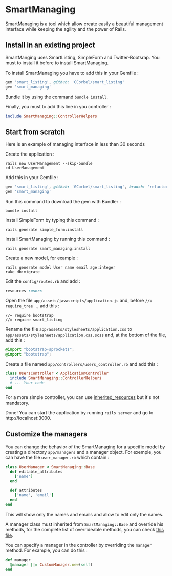 # SmartManaging

SmartManaging is a tool which allow create easily a beautiful management interface while keeping the agility and the power of Rails.

## Install in an existing project

SmartManging uses SmartListing, SimpleForm and Twitter-Bootsrap. You must to
install it before to install SmartManaging.

To install SmartManaging you have to add this in your Gemfile :
```ruby
gem 'smart_listing', github: 'GCorbel/smart_listing'
gem 'smart_managing'
```

Bundle it by using the command `bundle install`.

Finally, you must to add this line in you controller :
```ruby
include SmartManaging::ControllerHelpers
```

## Start from scratch

Here is an example of managing interface in less than 30 seconds

Create the application :
```console
rails new UserManagement --skip-bundle
cd UserManagement
```

Add this in your Gemfile :
```ruby
gem 'smart_listing', github: 'GCorbel/smart_listing', branch: 'refactoring'
gem 'smart_managing'
```

Run this command to download the gem with Bundler :
```console
bundle install
```

Install SimpleForm by typing this command :
```console
rails generate simple_form:install
```

Install SmartManaging by running this command :
```console
rails generate smart_managing:install
```

Create a new model, for example :
```console
rails generate model User name email age:integer
rake db:migrate
```

Edit the `config/routes.rb` and add :
```ruby
resources :users
```

Open the file `app/assets/javascripts/application.js` and, before `//= require_tree .`, add this :
```
//= require bootstrap
//= require smart_listing
```

Rename the file `app/assets/stylesheets/application.css` to `app/assets/stylesheets/application.css.scss` and, at the bottom of the file, add this :
```scss
@import "bootstrap-sprockets";
@import "bootstrap";
```

Create a file named `app/controllers/users_controller.rb` and add this :
```ruby
class UsersController < ApplicationController
  include SmartManaging::ControllerHelpers
  # ... Your code
end
```

For a more simple controller, you can use [inherited_resources](https://github.com/josevalim/inherited_resources) but it's not mandatory.

Done! You can start the application by running `rails server` and go to http://localhost:3000.

## Customize the managers
You can change the behavior of the SmartManaging for a specific model by creating a directory `app/managers` and a manager object. For exemple, you can have the file `user_manager.rb` which contain :

```ruby
class UserManager < SmartManaging::Base
  def editable_attributes
    ['name']
  end

  def attributes
    ['name', 'email']
  end
end
```

This will show only the names and emails and allow to edit only the names.

A manager class must inherited from `SmartManaging::Base` and override his methods, for the complete list of overrideable methods, you can check [this file](https://github.com/GCorbel/smart_managing/blob/master/app/managers/smart_managing/base.rb).

You can specify a manager in the controller by overriding the `manager` method. For example, you can do this :

```ruby
def manager
  @manager ||= CustomManager.new(self)
end
```
